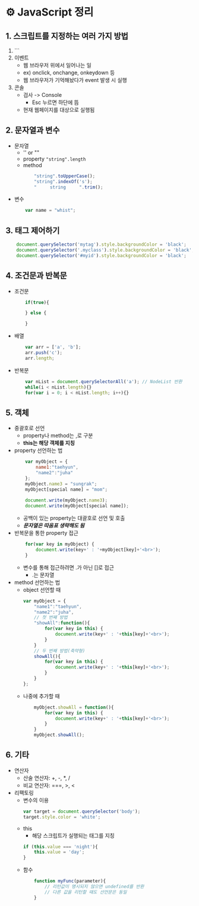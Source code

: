 # ⚙️ JavaScript 정리

## 1. 스크립트를 지정하는 여러 가지 방법
1. <script> 태그
    - 파일을 따로 저장하고 불러오는 방법
        ```<script src="colors.js"></script>```
2. 이벤트
    - 웹 브라우저 위에서 일어나는 일
    - ex) onclick, onchange, onkeydown 등
    - 웹 브라우저가 기억해놨다가 event 발생 시 실행
3. 콘솔
    - 검사 -> Console
        - Esc 누르면 하단에 뜸
    - 현재 웹페이지를 대상으로 실행됨

## 2. 문자열과 변수
- 문자열
    - '' or ""
    - property
        ```"string".length```
    - method
        ```js
            "string".toUpperCase();
            "string".indexOf('s');
            "     string     ".trim();
- 변수
    ```js
        var name = "whist";
    ```

## 3. 태그 제어하기
```js
    document.querySelector('mytag').style.backgroundColor = 'black';
    document.querySelector('.myclass').style.backgroundColor = 'black';
    document.querySelector('#myid').style.backgroundColor = 'black';
```

## 4. 조건문과 반복문
- 조건문
    ```js
        if(true){

        } else {

        }
    ```
- 배열
    ```js
        var arr = ['a', 'b'];
        arr.push('c');
        arr.length;
    ```
- 반복문
    ```js
        var nList = document.querySelectorAll('a'); // NodeList 반환
        while(i < nList.length){}
        for(var i = 0; i < nList.length; i++){}
    ```
    
## 5. 객체
- 중괄호로 선언
    - property나 method는 ,로 구분
    - **this는 해당 객체를 지칭**
- property 선언하는 법
    ```js
        var myObject = {
            name1:"taehyun",
            "name2":"juha"
        };
        myObject.name3 = "sungrak";
        myObject[special name] = "mom";
        
        document.write(myObject.name3);
        document.write(myObject[special name]);
    ```
    - 공백이 있는 property는 대괄호로 선언 및 호출
    - ***문자열은 따옴표 생략해도 됨***
- 반복문을 통한 property 접근
    ```js
        for(var key in myObject) {
            document.write(key+' : '+myObject[key]+'<br>');
        }
    ```
    - 변수를 통해 접근하려면 .가 아닌 []로 접근
        - .는 문자열
- method 선언하는 법
    - object 선언할 때
        ```js
        var myObject = {
            "name1":"taehyun",
            "name2":"juha",
            // 첫 번째 방법
            "showAll":function(){
                for(var key in this) {
                    document.write(key+' : '+this[key]+'<br>');
                }
            }
            // 두 번째 방법(축약형)
            showAll(){
                for(var key in this) {
                    document.write(key+' : '+this[key]+'<br>');
                }
            }
        };
        ```
    - 나중에 추가할 때
        ```js
            myObject.showAll = function(){
                for(var key in this) {
                    document.write(key+' : '+this[key]+'<br>');
                }
            }
            myObject.showAll();
        ```

## 6. 기타
- 연산자
    - 산술 연산자: +, -, *, /
    - 비교 연산자: ===, >, <
- 리팩토링
    - 변수의 이용
        ```js
        var target = document.querySelector('body');
        target.style.color = 'white';
        ```
    - this
        - 해당 스크립트가 실행되는 태그를 지칭
        ```js
        if (this.value === 'night'){
            this.value = 'day';
        }
        ```
    - 함수
        ```js
            function myFunc(parameter){
                // 리턴값이 명시되지 않으면 undefined를 반환
                // 다른 값을 리턴할 때도 선언문은 동일
            }
        ```
